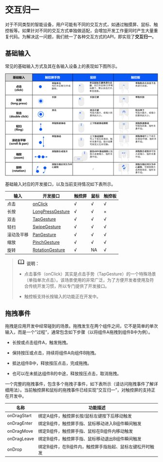 # 交互归一


对于不同类型的智能设备，用户可能有不同的交互方式，如通过触摸屏、鼠标、触控板等。如果针对不同的交互方式单独做适配，会增加开发工作量同时产生大量重复代码。为解决这一问题，我们统一了各种交互方式的API，即实现了**交互归一**。


## 基础输入

常见的基础输入方式及其在各输入设备上的表现如下图所示。

![zh-cn_image_0000001313602309](figures/zh-cn_image_0000001313602309.jpg)

基础输入对应的开发接口，以及当前支持情况如下表所示。

  | 输入 | 开发接口 | 触控屏 | 鼠标 | 触控板 | 
| -------- | -------- | -------- | -------- | -------- |
| 点击 | [onClick](https://gitee.com/openharmony/docs/blob/master/zh-cn/application-dev/reference/arkui-ts/ts-universal-events-click.md) | √ | √ | √ | 
| 长按 | [LongPressGesture](https://gitee.com/openharmony/docs/blob/master/zh-cn/application-dev/reference/arkui-ts/ts-basic-gestures-longpressgesture.md) | √ | √ | × | 
| 双击 | [TapGesture](https://gitee.com/openharmony/docs/blob/master/zh-cn/application-dev/reference/arkui-ts/ts-basic-gestures-tapgesture.md) | √ | √ | √ | 
| 轻扫 | [SwipeGesture](https://gitee.com/openharmony/docs/blob/master/zh-cn/application-dev/reference/arkui-ts/ts-basic-gestures-swipegesture.md) | √ | √ | √ | 
| 滚动及平移 | [PanGesture](https://gitee.com/openharmony/docs/blob/master/zh-cn/application-dev/reference/arkui-ts/ts-basic-gestures-pangesture.md) | √ | √ | √ | 
| 缩放 | [PinchGesture](https://gitee.com/openharmony/docs/blob/master/zh-cn/application-dev/reference/arkui-ts/ts-basic-gestures-pinchgesture.md) | √ | √ | √ | 
| 旋转 | [RotationGesture](https://gitee.com/openharmony/docs/blob/master/zh-cn/application-dev/reference/arkui-ts/ts-basic-gestures-rotationgesture.md) | √ | NA | √ | 

> ![icon-note.gif](public_sys-resources/icon-note.gif) **说明：**
> - 点击事件（onClick）其实是点击手势（TapGesture）的一个特殊场景（单指单次点击）。该场景使用的非常广泛，为了方便开发者使用及符合传统开发习惯，所以专门提供了开发接口。
> 
> - 触控板支持长按输入的功能正在开发中。


## 拖拽事件

拖拽是应用开发中经常碰到的场景。拖拽发生在两个组件之间，它不是简单的单次输入，而是一个”过程”，通常包含如下步骤（以将组件A拖拽到组件B中为例）。

- 长按或点击组件A，触发拖拽。

- 保持按压或点击，持续将组件A向组件B拖拽。

- 抵达组件B中，释放按压点击，完成拖拽。

- 也可以在未抵达组件B的中途，释放按压点击，取消拖拽。

一个完整的拖拽事件，包含多个拖拽子事件，如下表所示（请访问拖拽事件了解详细用法）。当前触控屏和鼠标的拖拽事件已经实现”交互归一”，对触控屏的支持正在开发中。

  | 名称 | 功能描述 | 
| -------- | -------- |
| onDragStart | 绑定A组件，触控屏长按/鼠标左键按下后移动触发 | 
| onDragEnter | 绑定B组件，触控屏手指、鼠标移动进入B组件瞬间触发 | 
| onDragMove | 绑定B组件，触控屏手指、鼠标在B组件内移动触发 | 
| onDragLeave | 绑定B组件，触控屏手指、鼠标移动退出B组件瞬间触发 | 
| onDrop | 绑定B组件，在B组件内，触控屏手指抬起、鼠标左键松开时触发 | 
